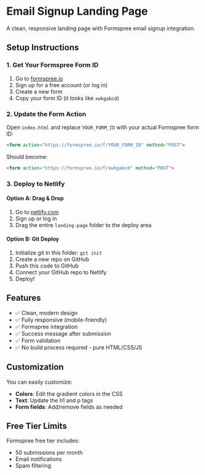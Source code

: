 # Email Signup Landing Page

A clean, responsive landing page with Formspree email signup integration.

## Setup Instructions

### 1. Get Your Formspree Form ID

1. Go to [formspree.io](https://formspree.io)
2. Sign up for a free account (or log in)
3. Create a new form
4. Copy your form ID (it looks like `xwkgabcd`)

### 2. Update the Form Action

Open `index.html` and replace `YOUR_FORM_ID` with your actual Formspree form ID:

```html
<form action="https://formspree.io/f/YOUR_FORM_ID" method="POST">
```

Should become:

```html
<form action="https://formspree.io/f/xwkgabcd" method="POST">
```

### 3. Deploy to Netlify

#### Option A: Drag & Drop
1. Go to [netlify.com](https://netlify.com)
2. Sign up or log in
3. Drag the entire `landing-page` folder to the deploy area

#### Option B: Git Deploy
1. Initialize git in this folder: `git init`
2. Create a new repo on GitHub
3. Push this code to GitHub
4. Connect your GitHub repo to Netlify
5. Deploy!

## Features

- ✅ Clean, modern design
- ✅ Fully responsive (mobile-friendly)
- ✅ Formspree integration
- ✅ Success message after submission
- ✅ Form validation
- ✅ No build process required - pure HTML/CSS/JS

## Customization

You can easily customize:
- **Colors**: Edit the gradient colors in the CSS
- **Text**: Update the h1 and p tags
- **Form fields**: Add/remove fields as needed

## Free Tier Limits

Formspree free tier includes:
- 50 submissions per month
- Email notifications
- Spam filtering
